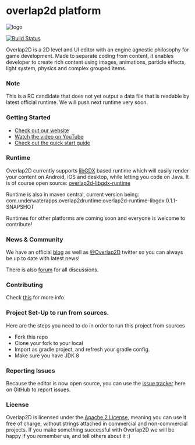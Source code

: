 # overlap2d platform

![logo](http://overlap2d.com/wp-content/uploads/2015/09/github_logo_small.jpg)

[![Build Status](https://travis-ci.org/UnderwaterApps/overlap2d.svg?branch=master)](https://travis-ci.org/UnderwaterApps/overlap2d)

Overlap2D is a 2D level and UI editor with an engine agnostic philosophy for game development.
Made to separate coding from content, it enables developer to create rich content using images,
animations, particle effects, light system, physics and complex grouped items.

### Note
This is a RC candidate that does not yet output a data file that is readable by latest official runtime.
We will push next runtime very soon. 

### Getting Started

* [Check out our website](http://overlap2d.com/)
* [Watch the video on YouTube](https://www.youtube.com/watch?v=I0g-t0nZ-qE)
* [Check out the quick start guide](http://overlap2d.com/getting-started/)


### Runtime
Overlap2D currently supports [libGDX](https://github.com/libgdx/libgdx) based runtime which will easily render your content on
Android, iOS and desktop, while letting you code on Java. 
It is of course open source: [overlap2d-libgdx-runtime](https://github.com/azakhary/overlap2d-runtime-libgdx)

Runtime is also in maven central, current version being:
com.underwaterapps.overlap2druntime:overlap2d-runtime-libgdx:0.1.1-SNAPSHOT

Runtimes for other platforms are coming soon and everyone is welcome to contribute!


### News & Community
We have an official [blog](http://overlap2d.com/category/blog/) as well as [@Overlap2D](https://twitter.com/Overlap2D) twitter
so you can always be up to date with latest news!

There is also [forum](http://overlap2d.com/forums) for all discussions.

### Contributing
Check [this](http://overlap2d.com/contributing-to-overlap2d-editor/) for more info.


### Project Set-Up to run from sources.
Here are the steps you need to do in order to run this project from sources

* Fork this repo
* Clone your fork to your local
* Import as gradle project, and refresh your gradle config.
* Make sure you have JDK 8

### Reporting Issues
Because the editor is now open source, you can use the [issue tracker](https://github.com/UnderwaterApps/overlap2d/issues?page=1&state=open) here on GitHub to report issues.

### License
Overlap2D is licensed under the [Apache 2 License](http://www.apache.org/licenses/LICENSE-2.0.html), meaning you
can use it free of charge, without strings attached in commercial and non-commercial projects.
If you make something successful with Overlap2D we will be happy if you remember us, and tell others about it :)
